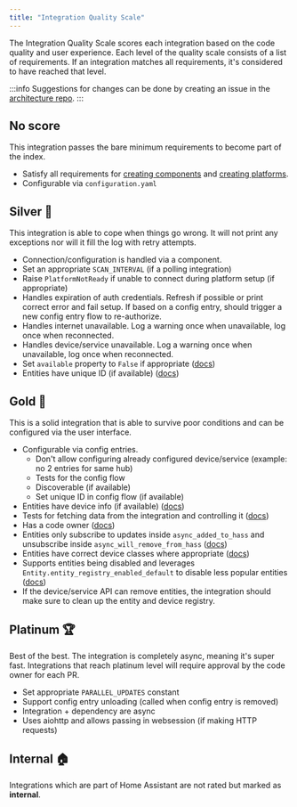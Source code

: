 ```yaml
---
title: "Integration Quality Scale"
---
```


The Integration Quality Scale scores each integration based on the code quality and user experience. Each level of the quality scale consists of a list of requirements. If an integration matches all requirements, it's considered to have reached that level.

:::info
Suggestions for changes can be done by creating an issue in the [architecture repo](https://github.com/home-assistant/architecture/issues/).
:::

## No score

This integration passes the bare minimum requirements to become part of the index.

- Satisfy all requirements for [creating components](creating_component_code_review.md) and [creating platforms](creating_platform_code_review.md).
- Configurable via `configuration.yaml`

## Silver 🥈

This integration is able to cope when things go wrong. It will not print any exceptions nor will it fill the log with retry attempts.

- Connection/configuration is handled via a component.
- Set an appropriate `SCAN_INTERVAL` (if a polling integration)
- Raise `PlatformNotReady` if unable to connect during platform setup (if appropriate)
- Handles expiration of auth credentials. Refresh if possible or print correct error and fail setup. If based on a config entry, should trigger a new config entry flow to re-authorize.
- Handles internet unavailable. Log a warning once when unavailable, log once when reconnected.
- Handles device/service unavailable. Log a warning once when unavailable, log once when reconnected.
- Set `available` property to `False` if appropriate ([docs](core/entity.md#generic-properties))
- Entities have unique ID (if available) ([docs](entity_registry_index.md#unique-id-requirements))

## Gold 🥇

This is a solid integration that is able to survive poor conditions and can be configured via the user interface.

- Configurable via config entries.
  - Don't allow configuring already configured device/service (example: no 2 entries for same hub)
  - Tests for the config flow
  - Discoverable (if available)
  - Set unique ID in config flow (if available)
- Entities have device info (if available) ([docs](device_registry_index.md#defining-devices))
- Tests for fetching data from the integration and controlling it ([docs](development_testing.md))
- Has a code owner ([docs](creating_integration_manifest.md#code-owners))
- Entities only subscribe to updates inside `async_added_to_hass` and unsubscribe inside `async_will_remove_from_hass` ([docs](core/entity.md#lifecycle-hooks))
- Entities have correct device classes where appropriate ([docs](core/entity.md#generic-properties))
- Supports entities being disabled and leverages `Entity.entity_registry_enabled_default` to disable less popular entities ([docs](core/entity.md#advanced-properties))
- If the device/service API can remove entities, the integration should make sure to clean up the entity and device registry.

## Platinum 🏆

Best of the best. The integration is completely async, meaning it's super fast. Integrations that reach platinum level will require approval by the code owner for each PR.

- Set appropriate `PARALLEL_UPDATES` constant
- Support config entry unloading (called when config entry is removed)
- Integration + dependency are async
- Uses aiohttp and allows passing in websession (if making HTTP requests)

## Internal 🏠

Integrations which are part of Home Assistant are not rated but marked as **internal**.
